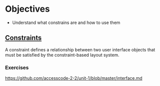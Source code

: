 # Objectives
* Understand what constrains are and how to use them

## [Constraints](https://developer.apple.com/library/ios/documentation/AppKit/Reference/NSLayoutConstraint_Class/)
A constraint defines a relationship between two user interface objects that must be satisfied by the constraint-based layout system.

### Exercises

https://github.com/accesscode-2-2/unit-1/blob/master/interface.md
